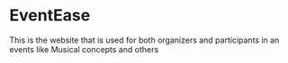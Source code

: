 # EventEase
This is the website that is used for both organizers and participants in an events like Musical concepts and others 
